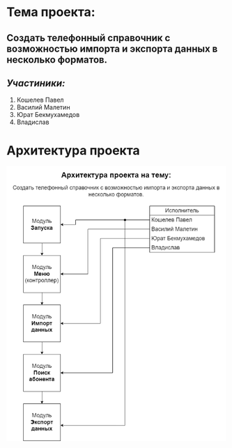 # Тема проекта:
## Создать телефонный справочник с возможностью импорта и экспорта данных в несколько форматов.

## _Участиники:_
1. Кошелев Павел
2. Василий Малетин
3. Юрат Бекмухамедов
4. Владислав


# Архитектура проекта
![Архитектура проекта](Architecture_project.png)



